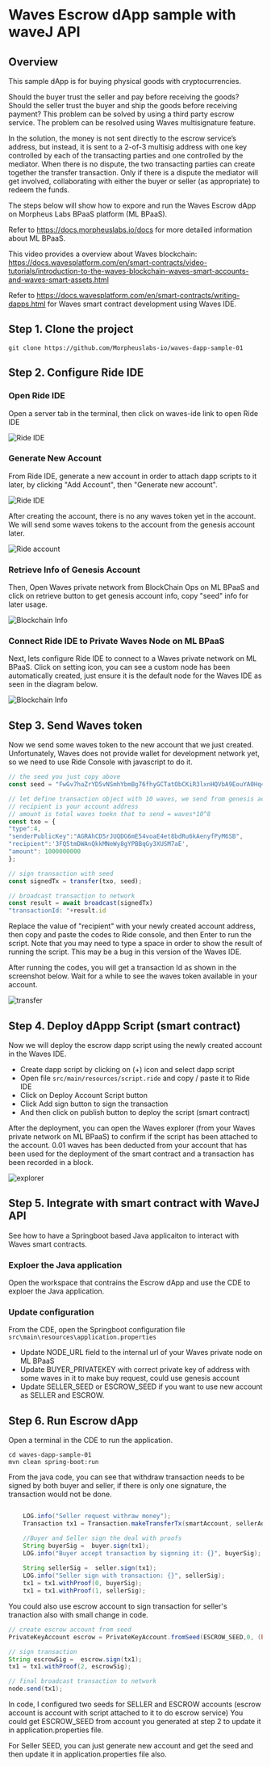 # Waves Escrow dApp sample with waveJ API

## Overview

This sample dApp is for buying physical goods with cryptocurrencies. 

Should the buyer trust the seller and pay before receiving the goods? Should the seller trust the buyer and ship the goods before receiving payment? This problem can be solved by using a third party escrow service. The problem can be resolved using Waves multisignature feature. 

In the solution, the money is not sent directly to the escrow service’s address, but instead, it is sent to a 2-of-3 multisig address with one key controlled by each of the transacting parties and one controlled by the mediator. When there is no dispute, the two transacting parties can create together the transfer transaction. Only if there is a dispute the mediator will get involved, collaborating with either the buyer or seller (as appropriate) to redeem the funds.

The steps below will show how to expore and run the Waves Escrow dApp on Morpheus Labs BPaaS platform (ML BPaaS).

Refer to https://docs.morpheuslabs.io/docs for more detailed information about ML BPaaS.

This video provides a overview about Waves blockchain: https://docs.wavesplatform.com/en/smart-contracts/video-tutorials/introduction-to-the-waves-blockchain-waves-smart-accounts-and-waves-smart-assets.html

Refer to https://docs.wavesplatform.com/en/smart-contracts/writing-dapps.html for Waves smart contract development using Waves IDE.

## Step 1. Clone the project
`git clone https://github.com/Morpheuslabs-io/waves-dapp-sample-01`

## Step 2. Configure Ride IDE

### Open Ride IDE

Open a server tab in the terminal, then click on waves-ide link to open Ride IDE


<img src="img/open-ide.png" alt="Ride IDE"/>

### Generate New Account
From Ride IDE, generate a new account in order to attach dapp scripts to it later, by clicking "Add Account", then "Generate new account".


<img src="img/ride-ide.png" alt="Ride IDE"/>

After creating the account, there is no any waves token yet in the account. We will send some waves tokens to the account from the genesis account later.


<img src="img/ride-account.png" alt="Ride account"/>

### Retrieve Info of Genesis Account

Then, Open Waves private network from BlockChain Ops on ML BPaaS and click on retrieve button to get genesis account info, copy "seed" info for later usage.

<img src="img/blockchainInfo.png" alt="Blockchain Info"/>

### Connect Ride IDE to Private Waves Node on ML BPaaS

Next, lets configure Ride IDE to connect to a Waves private network on ML BPaaS. Click on setting icon, you can see a custom node has been automatically created, just ensure it is the default node for the Waves IDE as seen in the diagram below.

<img src="img/ride-config.png" alt="Blockchain Info"/>

## Step 3. Send Waves token

Now we send some waves token to the new account that we just created. Unfortunately, Waves does not provide wallet for development network yet, so we need to use Ride Console with javascript to do it.

```javascript
// the seed you just copy above
const seed = "FwGv7haZrYD5vNSmhYbmBg76fhyGCTatObCKiR3lxnHQVbA9EouYA0Hq4pLNmw7heFbwSJqe9H24uv3XFoID19JWsn8A6Wc2daMo"

// let define transaction object with 10 waves, we send from genesis account 
// recipient is your account address
// amount is total waves toekn that to send = waves*10^8
const txo = {
"type":4,
"senderPublicKey":"AGRAhCD5rJUQDG6mE54voaE4et8bdRu6kAenyfPyM6SB",
"recipient":'3FQ5tmDWAnQkkMNeWy8gYPBBqGy3XUSM7aE', 
"amount": 1000000000 
};

// sign transaction with seed
const signedTx = transfer(txo, seed);

// broadcast transaction to network
const result = await broadcast(signedTx)
"transactionId: "+result.id

```

Replace the value of "recipient" with your newly created account address, then copy and paste the codes to Ride console, and then Enter to run the script. Note that you may need to type a space in order to show the result of running the script. This may be a bug in this version of the Waves IDE.

After running the codes, you will get a transaction Id as shown in the screenshot below. Wait for a while to see the waves token available in your account.


<img src="img/transfer.png" alt="transfer"/>

## Step 4. Deploy dAppp Script (smart contract)

Now we will deploy the escrow dapp script using the newly created account in the Waves IDE.

- Create dapp script by clicking on (+) icon and select dapp script
- Open file `src/main/resources/script.ride` and copy / paste it to Ride IDE
- Click on Deploy Account Script button
- Click Add sign button to sign the transaction
- And then click on publish button to deploy the script (smart contract)


After the deployment, you can open the Waves explorer (from your Waves private network on ML BPaaS) to confirm if the script has been attached to the account. 0.01 waves has been deducted from your account that has been used for the deployment of the smart contract and a transaction has been recorded in a block.

<img src="img/explorer.png" alt="explorer"/>

## Step 5. Integrate with smart contract with WaveJ API

See how to have a Springboot based Java applicaiton to interact with Waves smart contracts.

### Exploer the Java application

Open the workspace that contrains the Escrow dApp and use the CDE to exploer the Java application.

### Update configuration

From the CDE, open the Springboot configuration file `src\main\resources\application.properties`
- Update NODE_URL field to the internal url of your Waves private node on ML BPaaS
- Update BUYER_PRIVATEKEY with correct private key of address with some waves in it to make buy request, could use genesis account
- Update SELLER_SEED or ESCROW_SEED if you want to use new account as SELLER and ESCROW.

## Step 6. Run Escrow dApp

Open a terminal in the CDE to run the application.

```
cd waves-dapp-sample-01
mvn clean spring-boot:run
```

From the java code, you can see that withdraw transaction needs to be signed by both buyer and seller, if there is only one signature, the transaction would not be done.

```java

    LOG.info("Seller request withraw money");
    Transaction tx1 = Transaction.makeTransferTx(smartAccount, sellerAddress, 1000000000,"WAVES", fee * 4 ,"WAVES", "Sending Money");

    //Buyer and Seller sign the deal with proofs
    String buyerSig =  buyer.sign(tx1);
    LOG.info("Buyer accept transaction by signning it: {}", buyerSig);
    
    String sellerSig =  seller.sign(tx1);
    LOG.info("Seller sign with transaction: {}", sellerSig);
    tx1 = tx1.withProof(0, buyerSig);
    tx1 = tx1.withProof(1, sellerSig);
```

You could also use escrow account to sign transaction for seller's tranaction also with small change in code.

```java
// create escrow account from seed
PrivateKeyAccount escrow = PrivateKeyAccount.fromSeed(ESCROW_SEED,0, (byte)NETWORK_BYTE);

// sign transaction
String escrowSig =  escrow.sign(tx1);
tx1 = tx1.withProof(2, escrowSig);

// final broadcast transaction to network
node.send(tx1);

```

In code, I configured two seeds for SELLER and ESCROW accounts (escrow account is account with script attached to it to do escrow service)
You could get ESCROW_SEED from account you generated at step 2 to update it in application.properties file.

For Seller SEED, you can just generate new account and get the seed and then update it in application.properties file also.

